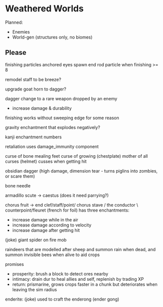 # Weathered Worlds

Planned:
- Enemies
- World-gen (structures only, no biomes)

## Please

finishing particles anchored eyes
spawn end rod particle when finishing >= 8

remodel staff to be breeze?

upgrade goat horn to dagger?

dagger change to a rare weapon dropped by an enemy
- increase damage & durability

finishing works without sweeping edge for some reason

gravity enchantment that explodes negatively?

kanji enchantment numbers

retaliation uses damage_immunity component

curse of bone mealing feet
curse of growing (chestplate)
mother of all curses (helmet) cusses when getting hit

obsidian dagger (high damage, dimension tear - turns piglins into zombies, or scare them)

bone needle

armadillo scute -> caestus (does it need parrying?)

chorus fruit -> end clef/staff/point/ chorus stave / the conductor \ counterpoint/fleuret (french for foil)
has three enchantments:
- increase damage while in the air
- increase damage according to velocity
- increase damage after getting hit

(joke) giant spider on fire mob

raindeers that are modelled after sheep and summon rain when dead, and summon invisible bees when alive to aid crops

promises
- prosperity: brush a block to detect ores nearby
- intimacy: drain dur to heal allies and self, replenish by trading XP
- return: prismarine, grows crops faster in a chunk but deteriorates when leaving the sim radius

enderite: (joke) used to craft the enderong (ender gong)